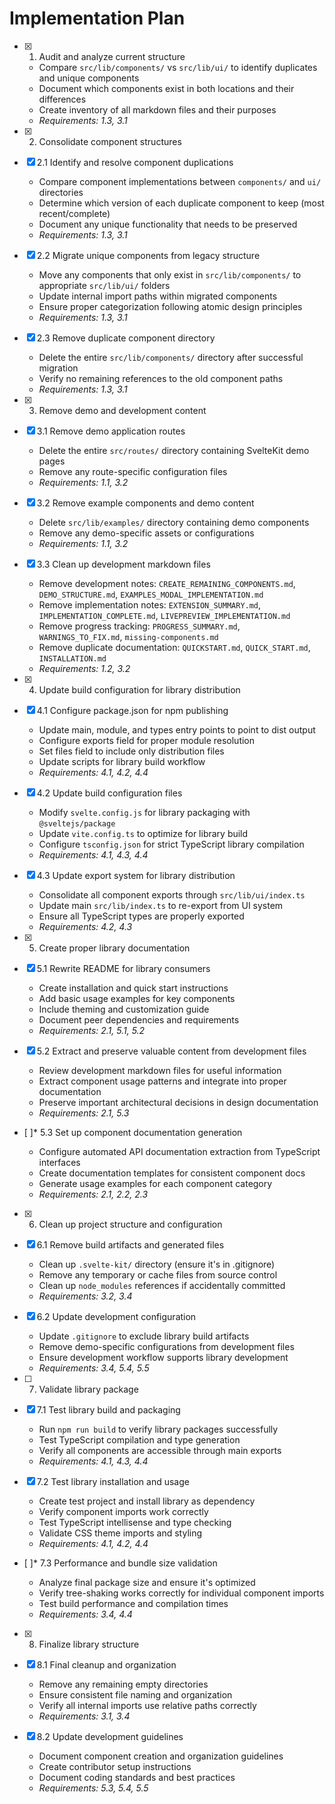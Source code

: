 # Implementation Plan

- [x] 1. Audit and analyze current structure

  - Compare `src/lib/components/` vs `src/lib/ui/` to identify duplicates and unique components
  - Document which components exist in both locations and their differences
  - Create inventory of all markdown files and their purposes
  - _Requirements: 1.3, 3.1_

- [x] 2. Consolidate component structures
- [x] 2.1 Identify and resolve component duplications

  - Compare component implementations between `components/` and `ui/` directories
  - Determine which version of each duplicate component to keep (most recent/complete)
  - Document any unique functionality that needs to be preserved
  - _Requirements: 1.3, 3.1_

- [x] 2.2 Migrate unique components from legacy structure

  - Move any components that only exist in `src/lib/components/` to appropriate `src/lib/ui/` folders
  - Update internal import paths within migrated components
  - Ensure proper categorization following atomic design principles
  - _Requirements: 1.3, 3.1_

- [x] 2.3 Remove duplicate component directory

  - Delete the entire `src/lib/components/` directory after successful migration
  - Verify no remaining references to the old component paths
  - _Requirements: 1.3, 3.1_

- [x] 3. Remove demo and development content
- [x] 3.1 Remove demo application routes

  - Delete the entire `src/routes/` directory containing SvelteKit demo pages
  - Remove any route-specific configuration files
  - _Requirements: 1.1, 3.2_

- [x] 3.2 Remove example components and demo content

  - Delete `src/lib/examples/` directory containing demo components
  - Remove any demo-specific assets or configurations
  - _Requirements: 1.1, 3.2_

- [x] 3.3 Clean up development markdown files

  - Remove development notes: `CREATE_REMAINING_COMPONENTS.md`, `DEMO_STRUCTURE.md`, `EXAMPLES_MODAL_IMPLEMENTATION.md`
  - Remove implementation notes: `EXTENSION_SUMMARY.md`, `IMPLEMENTATION_COMPLETE.md`, `LIVEPREVIEW_IMPLEMENTATION.md`
  - Remove progress tracking: `PROGRESS_SUMMARY.md`, `WARNINGS_TO_FIX.md`, `missing-components.md`
  - Remove duplicate documentation: `QUICKSTART.md`, `QUICK_START.md`, `INSTALLATION.md`
  - _Requirements: 1.2, 3.2_

- [x] 4. Update build configuration for library distribution
- [x] 4.1 Configure package.json for npm publishing

  - Update main, module, and types entry points to point to dist output
  - Configure exports field for proper module resolution
  - Set files field to include only distribution files
  - Update scripts for library build workflow
  - _Requirements: 4.1, 4.2, 4.4_

- [x] 4.2 Update build configuration files

  - Modify `svelte.config.js` for library packaging with `@sveltejs/package`
  - Update `vite.config.ts` to optimize for library build
  - Configure `tsconfig.json` for strict TypeScript library compilation
  - _Requirements: 4.1, 4.3, 4.4_

- [x] 4.3 Update export system for library distribution

  - Consolidate all component exports through `src/lib/ui/index.ts`
  - Update main `src/lib/index.ts` to re-export from UI system
  - Ensure all TypeScript types are properly exported
  - _Requirements: 4.2, 4.3_

- [x] 5. Create proper library documentation
- [x] 5.1 Rewrite README for library consumers

  - Create installation and quick start instructions
  - Add basic usage examples for key components
  - Include theming and customization guide
  - Document peer dependencies and requirements
  - _Requirements: 2.1, 5.1, 5.2_

- [x] 5.2 Extract and preserve valuable content from development files

  - Review development markdown files for useful information
  - Extract component usage patterns and integrate into proper documentation
  - Preserve important architectural decisions in design documentation
  - _Requirements: 2.1, 5.3_

- [ ]\* 5.3 Set up component documentation generation

  - Configure automated API documentation extraction from TypeScript interfaces
  - Create documentation templates for consistent component docs
  - Generate usage examples for each component category
  - _Requirements: 2.1, 2.2, 2.3_

- [x] 6. Clean up project structure and configuration
- [x] 6.1 Remove build artifacts and generated files

  - Clean up `.svelte-kit/` directory (ensure it's in .gitignore)
  - Remove any temporary or cache files from source control
  - Clean up `node_modules` references if accidentally committed
  - _Requirements: 3.2, 3.4_

- [x] 6.2 Update development configuration

  - Update `.gitignore` to exclude library build artifacts
  - Remove demo-specific configurations from development files
  - Ensure development workflow supports library development
  - _Requirements: 3.4, 5.4, 5.5_

- [ ] 7. Validate library package
- [x] 7.1 Test library build and packaging

  - Run `npm run build` to verify library packages successfully
  - Test TypeScript compilation and type generation
  - Verify all components are accessible through main exports
  - _Requirements: 4.1, 4.3, 4.4_

- [x] 7.2 Test library installation and usage

  - Create test project and install library as dependency
  - Verify component imports work correctly
  - Test TypeScript intellisense and type checking
  - Validate CSS theme imports and styling
  - _Requirements: 4.1, 4.2, 4.4_

- [ ]\* 7.3 Performance and bundle size validation

  - Analyze final package size and ensure it's optimized
  - Verify tree-shaking works correctly for individual component imports
  - Test build performance and compilation times
  - _Requirements: 3.4, 4.4_

- [x] 8. Finalize library structure
- [x] 8.1 Final cleanup and organization

  - Remove any remaining empty directories
  - Ensure consistent file naming and organization
  - Verify all internal imports use relative paths correctly
  - _Requirements: 3.1, 3.4_

- [x] 8.2 Update development guidelines
  - Document component creation and organization guidelines
  - Create contributor setup instructions
  - Document coding standards and best practices
  - _Requirements: 5.3, 5.4, 5.5_
